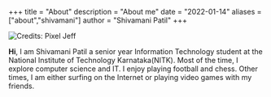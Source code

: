 +++
title = "About"
description = "About me"
date = "2022-01-14"
aliases = ["about","shivamani"]
author = "Shivamani Patil"
+++

![](https://64.media.tumblr.com/b9a9eced348b19efa6f8a2adbf094127/b8274c15e449e3b3-b6/s1280x1920/533240e61eb1048a199cb7336475c997d22b7c1a.gifv#thumbnail "Credits: Pixel Jeff")

**Hi**, I am Shivamani Patil a senior year Information Technology student at the National Institute of Technology Karnataka(NITK).
Most of the time, I explore computer science and IT. I enjoy playing football and chess. Other times, I am either surfing on the Internet or playing video games with my friends.
